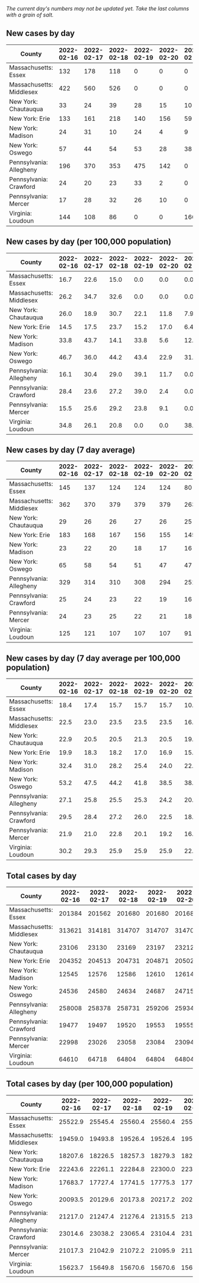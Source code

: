_The current day's numbers may not be updated yet. Take the last columns with a grain of salt._
## New cases by day

| County | 2022-02-16 | 2022-02-17 | 2022-02-18 | 2022-02-19 | 2022-02-20 | 2022-02-21 | 2022-02-22 |
| --- | --- | --- | --- | --- | --- | --- | --- |
| Massachusetts: Essex | 132 | 178 | 118 | 0 | 0 | 0 |  |
| Massachusetts: Middlesex | 422 | 560 | 526 | 0 | 0 | 0 |  |
| New York: Chautauqua | 33 | 24 | 39 | 28 | 15 | 10 |  |
| New York: Erie | 133 | 161 | 218 | 140 | 156 | 59 |  |
| New York: Madison | 24 | 31 | 10 | 24 | 4 | 9 |  |
| New York: Oswego | 57 | 44 | 54 | 53 | 28 | 38 |  |
| Pennsylvania: Allegheny | 196 | 370 | 353 | 475 | 142 | 0 |  |
| Pennsylvania: Crawford | 24 | 20 | 23 | 33 | 2 | 0 |  |
| Pennsylvania: Mercer | 17 | 28 | 32 | 26 | 10 | 0 |  |
| Virginia: Loudoun | 144 | 108 | 86 | 0 | 0 | 160 |  |

## New cases by day (per 100,000 population)

| County | 2022-02-16 | 2022-02-17 | 2022-02-18 | 2022-02-19 | 2022-02-20 | 2022-02-21 | 2022-02-22 |
| --- | --- | --- | --- | --- | --- | --- | --- |
| Massachusetts: Essex | 16.7 | 22.6 | 15.0 | 0.0 | 0.0 | 0.0 |  |
| Massachusetts: Middlesex | 26.2 | 34.7 | 32.6 | 0.0 | 0.0 | 0.0 |  |
| New York: Chautauqua | 26.0 | 18.9 | 30.7 | 22.1 | 11.8 | 7.9 |  |
| New York: Erie | 14.5 | 17.5 | 23.7 | 15.2 | 17.0 | 6.4 |  |
| New York: Madison | 33.8 | 43.7 | 14.1 | 33.8 | 5.6 | 12.7 |  |
| New York: Oswego | 46.7 | 36.0 | 44.2 | 43.4 | 22.9 | 31.1 |  |
| Pennsylvania: Allegheny | 16.1 | 30.4 | 29.0 | 39.1 | 11.7 | 0.0 |  |
| Pennsylvania: Crawford | 28.4 | 23.6 | 27.2 | 39.0 | 2.4 | 0.0 |  |
| Pennsylvania: Mercer | 15.5 | 25.6 | 29.2 | 23.8 | 9.1 | 0.0 |  |
| Virginia: Loudoun | 34.8 | 26.1 | 20.8 | 0.0 | 0.0 | 38.7 |  |

## New cases by day (7 day average)

| County | 2022-02-16 | 2022-02-17 | 2022-02-18 | 2022-02-19 | 2022-02-20 | 2022-02-21 | 2022-02-22 |
| --- | --- | --- | --- | --- | --- | --- | --- |
| Massachusetts: Essex | 145 | 137 | 124 | 124 | 124 | 80 |  |
| Massachusetts: Middlesex | 362 | 370 | 379 | 379 | 379 | 263 |  |
| New York: Chautauqua | 29 | 26 | 26 | 27 | 26 | 25 |  |
| New York: Erie | 183 | 168 | 167 | 156 | 155 | 145 |  |
| New York: Madison | 23 | 22 | 20 | 18 | 17 | 16 |  |
| New York: Oswego | 65 | 58 | 54 | 51 | 47 | 47 |  |
| Pennsylvania: Allegheny | 329 | 314 | 310 | 308 | 294 | 251 |  |
| Pennsylvania: Crawford | 25 | 24 | 23 | 22 | 19 | 16 |  |
| Pennsylvania: Mercer | 24 | 23 | 25 | 22 | 21 | 18 |  |
| Virginia: Loudoun | 125 | 121 | 107 | 107 | 107 | 91 |  |

## New cases by day (7 day average per 100,000 population)

| County | 2022-02-16 | 2022-02-17 | 2022-02-18 | 2022-02-19 | 2022-02-20 | 2022-02-21 | 2022-02-22 |
| --- | --- | --- | --- | --- | --- | --- | --- |
| Massachusetts: Essex | 18.4 | 17.4 | 15.7 | 15.7 | 15.7 | 10.1 |  |
| Massachusetts: Middlesex | 22.5 | 23.0 | 23.5 | 23.5 | 23.5 | 16.3 |  |
| New York: Chautauqua | 22.9 | 20.5 | 20.5 | 21.3 | 20.5 | 19.7 |  |
| New York: Erie | 19.9 | 18.3 | 18.2 | 17.0 | 16.9 | 15.8 |  |
| New York: Madison | 32.4 | 31.0 | 28.2 | 25.4 | 24.0 | 22.6 |  |
| New York: Oswego | 53.2 | 47.5 | 44.2 | 41.8 | 38.5 | 38.5 |  |
| Pennsylvania: Allegheny | 27.1 | 25.8 | 25.5 | 25.3 | 24.2 | 20.6 |  |
| Pennsylvania: Crawford | 29.5 | 28.4 | 27.2 | 26.0 | 22.5 | 18.9 |  |
| Pennsylvania: Mercer | 21.9 | 21.0 | 22.8 | 20.1 | 19.2 | 16.4 |  |
| Virginia: Loudoun | 30.2 | 29.3 | 25.9 | 25.9 | 25.9 | 22.0 |  |

## Total cases by day

| County | 2022-02-16 | 2022-02-17 | 2022-02-18 | 2022-02-19 | 2022-02-20 | 2022-02-21 | 2022-02-22 |
| --- | --- | --- | --- | --- | --- | --- | --- |
| Massachusetts: Essex | 201384 | 201562 | 201680 | 201680 | 201680 | 201680 |  |
| Massachusetts: Middlesex | 313621 | 314181 | 314707 | 314707 | 314707 | 314707 |  |
| New York: Chautauqua | 23106 | 23130 | 23169 | 23197 | 23212 | 23222 |  |
| New York: Erie | 204352 | 204513 | 204731 | 204871 | 205027 | 205086 |  |
| New York: Madison | 12545 | 12576 | 12586 | 12610 | 12614 | 12623 |  |
| New York: Oswego | 24536 | 24580 | 24634 | 24687 | 24715 | 24753 |  |
| Pennsylvania: Allegheny | 258008 | 258378 | 258731 | 259206 | 259348 | 259348 |  |
| Pennsylvania: Crawford | 19477 | 19497 | 19520 | 19553 | 19555 | 19555 |  |
| Pennsylvania: Mercer | 22998 | 23026 | 23058 | 23084 | 23094 | 23094 |  |
| Virginia: Loudoun | 64610 | 64718 | 64804 | 64804 | 64804 | 64964 |  |

## Total cases by day (per 100,000 population)

| County | 2022-02-16 | 2022-02-17 | 2022-02-18 | 2022-02-19 | 2022-02-20 | 2022-02-21 | 2022-02-22 |
| --- | --- | --- | --- | --- | --- | --- | --- |
| Massachusetts: Essex | 25522.9 | 25545.4 | 25560.4 | 25560.4 | 25560.4 | 25560.4 |  |
| Massachusetts: Middlesex | 19459.0 | 19493.8 | 19526.4 | 19526.4 | 19526.4 | 19526.4 |  |
| New York: Chautauqua | 18207.6 | 18226.5 | 18257.3 | 18279.3 | 18291.1 | 18299.0 |  |
| New York: Erie | 22243.6 | 22261.1 | 22284.8 | 22300.0 | 22317.0 | 22323.5 |  |
| New York: Madison | 17683.7 | 17727.4 | 17741.5 | 17775.3 | 17781.0 | 17793.7 |  |
| New York: Oswego | 20093.5 | 20129.6 | 20173.8 | 20217.2 | 20240.1 | 20271.2 |  |
| Pennsylvania: Allegheny | 21217.0 | 21247.4 | 21276.4 | 21315.5 | 21327.2 | 21327.2 |  |
| Pennsylvania: Crawford | 23014.6 | 23038.2 | 23065.4 | 23104.4 | 23106.7 | 23106.7 |  |
| Pennsylvania: Mercer | 21017.3 | 21042.9 | 21072.2 | 21095.9 | 21105.1 | 21105.1 |  |
| Virginia: Loudoun | 15623.7 | 15649.8 | 15670.6 | 15670.6 | 15670.6 | 15709.3 |  |
